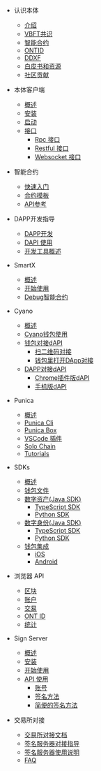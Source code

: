 
- 认识本体
  - [介绍](docs-cn/DeveloperGuide/introduction.md)
  - [VBFT共识](docs-cn/DeveloperGuide/02-VBFT-introduction.md)
  - [智能合约](docs-cn/DeveloperGuide/smartcontract/00-introduction-sc.md)
  - [ONTID](docs-cn/DeveloperGuide/04-ontid.md)
  - [DDXF](docs-cn/DeveloperGuide/05-ddxf.md)
  - [白皮书和资源](docs-cn/DeveloperGuide/06-white-papers.md)
  - [社区贡献](docs-cn/DeveloperGuide/07-contributions-guide.md)
  
- 本体客户端
  - [概述](docs-cn/goClient/0_overview.md)
  - [安装](docs-cn/goClient/1_install.md)
  - [启动](docs-cn/goClient/2_run.md)
  - [接口](docs-cn/API/00-overview.md)
      - [Rpc 接口](docs-cn/API/01-rpc_api.md)
      - [Restful 接口](docs-cn/API/02-restful_api.md)
      - [Websocket 接口](docs-cn/API/03-websocket_api.md)  
- 智能合约
  - [快速入门](docs-cn/smartcontract/01-started.md)
  - [合约模板](docs-cn/smartcontract/02-template.md)
  - [API参考](docs-cn/smartcontract/03-sc-api.md)

- DAPP开发指导
  - [DAPP开发](docs-cn/QuickGuide/00-dapp_development.md)  
  - [DAPI 使用](docs-cn/QuickGuide/06-dapi-useage.md)  
  - [开发工具概述](docs-cn/DeveloperGuide/tools.md)
      
- SmartX
  - [概述](docs-cn/SmartX/overview.md)
  - [开始使用](docs-cn/SmartX/getting-started.md)
  - [Debug智能合约](docs-cn/QuickGuide/01-debug-a-Smart-Contract.md)
  
- Cyano
  - [概述](docs-cn/Cyano/00-overview.md)
  - [Cyano钱包使用](docs-cn/Cyano/02-getting-started.md)
  - [钱包对接dAPI](docs-cn/Cyano/Cyano-provider/00-overview.md)
      - [扫二维码对接](docs-cn/Cyano/Cyano/Cyano-provider/02-scan-qrcode.md)
      - [钱包里打开DApp对接](docs-cn/Cyano/Cyano-provider/03-embedded-h5.md)
  - [DAPP对接dAPI](docs-cn/Cyano/dApi/00-overview.md)
      - [Chrome插件版dAPI](docs-cn/Cyano/dApi/02-getting-started.md)
      - [手机版dAPI](docs-cn/Cyano/dApi-mobile/02-getting-started.md)

- Punica
  - [概述](docs-cn/Punica/punica.md)
  - [Punica Cli](docs-cn/Punica/punica-cli.md)
  - [Punica Box](docs-cn/Punica/punica-box.md)
  - [VSCode 插件](docs-cn/Punica/sc-extension.md)
  - [Solo Chain](docs-cn/Punica/solo-chain.md)
  - [Tutorials](docs-cn/Punica/tutorials.md)
  
      
- SDKs
  - [概述](docs-cn/SDKs/00-overview.md)
  - [钱包文件](docs-cn/SDKs/01-wallet-file-specification.md)
  - [数字资产(Java SDK)](docs-cn/SDKs/java-sdk.md)
      - [TypeScript SDK](docs-cn/SDKs/ts-sdk.md)
      - [Python SDK](docs-cn/SDKs/python-sdk.md)
  - [数字身份(Java SDK)](docs-cn/SDKs/java-sdk-ontid.md)
      - [TypeScript SDK](docs-cn/SDKs/ts-sdk-ontid.md)
      - [Python SDK](docs-cn/SDKs/python-sdk-ontid.md)
  - [钱包集成](docs-cn/SDKs/02-wallet-intergration.md)
      - [iOS](docs-cn/SDKs/ontology_wallet_dev_ts_sdk_zh.md)
      - [Android](docs-cn/SDKs/ontology_wallet_dev_android_zh.md)
        
- 浏览器 API
  - [区块](docs-cn/explorer/blocks.md)
  - [账户](docs-cn/explorer/accounts.md)
  - [交易](docs-cn/explorer/transactions.md)
  - [ONT ID](docs-cn/explorer/ontid.md)
  - [统计](docs-cn/explorer/statistics.md)   
  
- Sign Server
  - [概述](docs-cn/SignServer/00-overview.md)
  - [安装](docs-cn/SignServer/01-installation.md)
  - [开始使用](docs-cn/SignServer/02-getting-started.md)
  - [API 使用](docs-cn/SignServer/03-api-usage.md)
      - [账号](docs-cn/SignServer/04-api-account-methods.md)
      - [签名方法](docs-cn/SignServer/05-api-signing-methods.md)
      - [简便的签名方法](docs-cn/SignServer/06-api-signing-convinience-methods.md)


- 交易所对接
  - [交易所对接文档](docs-cn/exchange-API/Ontology-交易所对接文档.md)
  - [签名服务器对接指导](docs-cn/exchange-API/Sigsvr_Exchange_Guide.md)
  - [签名服务器使用说明](docs-cn/exchange-API/Ontology+签名服务器使用说明.md)
  - [FAQ](docs-cn/exchange-API/ONT-交易所对接FAQ.md)  